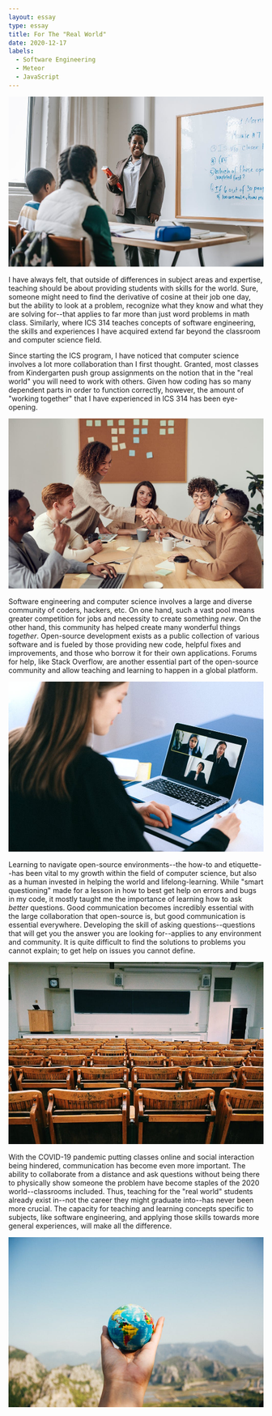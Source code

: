 ```yaml
---
layout: essay
type: essay
title: For The "Real World"
date: 2020-12-17
labels:
  - Software Engineering
  - Meteor
  - JavaScript
---
```


<img class="ui large left floated rounded image" src="../images/math-class.jpeg">

I have always felt, that outside of differences in subject areas and expertise, teaching should be about providing students with skills for the world. Sure, someone might need to find the derivative of cosine at their job one day, but the ability to look at a problem, recognize what they know and what they are solving for--that applies to far more than just word problems in math class. Similarly, where ICS 314 teaches concepts of software engineering, the skills and experiences I have acquired extend far beyond the classroom and computer science field.

Since starting the ICS program, I have noticed that computer science involves a lot more collaboration than I first thought. Granted, most classes from Kindergarten push group assignments on the notion that in the "real world" you will need to work with others. Given how coding has so many dependent parts in order to function correctly, however, the amount of "working together" that I have experienced in ICS 314 has been eye-opening.

<img class="ui medium left floated rounded image" src="../images/collaboration.jpeg">

Software engineering and computer science involves a large and diverse community of coders, hackers, etc. On one hand, such a vast pool means greater competition for jobs and necessity to create something *new*. On the other hand, this community has helped create many wonderful things *together*. Open-source development exists as a public collection of various software and is fueled by those providing new code, helpful fixes and improvements, and those who borrow it for their own applications. Forums for help, like Stack Overflow, are another essential part of the open-source community and allow teaching and learning to happen in a global platform.

<img class="ui medium right floated rounded image" src="../images/zoomcall.jpeg">

Learning to navigate open-source environments--the how-to and etiquette--has been vital to my growth within the field of computer science, but also as a human invested in helping the world and lifelong-learning. While "smart questioning" made for a lesson in how to best get help on errors and bugs in my code, it mostly taught me the importance of learning how to ask *better* questions. Good communication becomes incredibly essential with the large collaboration that open-source is, but good communication is essential everywhere. Developing the skill of asking questions--questions that will get you the answer you are looking for--applies to any environment and community. It is quite difficult to find the solutions to problems you cannot explain; to get help on issues you cannot define.

<img class="ui medium left floated rounded image" src="../images/empty-lecture.jpeg">

With the COVID-19 pandemic putting classes online and social interaction being hindered, communication has become even more important. The ability to collaborate from a distance and ask questions without being there to physically show someone the problem have become staples of the 2020 world--classrooms included. Thus, teaching for the "real world" students already exist in--not the career they might graduate into--has never been more crucial. The capacity for teaching and learning concepts specific to subjects, like software engineering, and applying those skills towards more general experiences, will make all the difference.

<img class="ui center floated rounded image" src="../images/world-in-hand.jpeg">